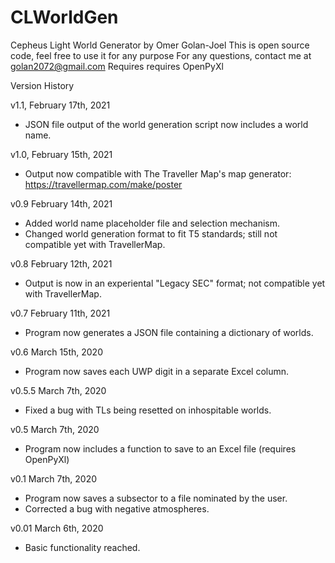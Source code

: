 # CLWorldGen
Cepheus Light World Generator by Omer Golan-Joel
This is open source code, feel free to use it for any purpose
For any questions, contact me at golan2072@gmail.com
Requires requires OpenPyXl

Version History

v1.1, February 17th, 2021
- JSON file output of the world generation script now includes a world name.

v1.0, February 15th, 2021
- Output now compatible with The Traveller Map's map generator:
https://travellermap.com/make/poster

v0.9 February 14th, 2021
- Added world name placeholder file and selection mechanism.
- Changed world generation format to fit T5 standards; still not compatible yet with TravellerMap.

v0.8 February 12th, 2021
- Output is now in an experiental "Legacy SEC" format; not compatible yet with TravellerMap.

v0.7 February 11th, 2021
- Program now generates a JSON file containing a dictionary of worlds.

v0.6 March 15th, 2020
- Program now saves each UWP digit in a separate Excel column.

v0.5.5 March 7th, 2020
- Fixed a bug with TLs being resetted on inhospitable worlds.

v0.5 March 7th, 2020
- Program now includes a function to save to an Excel file (requires OpenPyXl)

v0.1 March 7th, 2020
- Program now saves a subsector to a file nominated by the user.
- Corrected a bug with negative atmospheres.

v0.01 March 6th, 2020
- Basic functionality reached.
